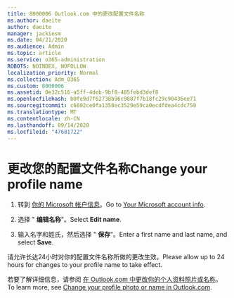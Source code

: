```yaml
---
title: 8000006 Outlook.com 中的更改配置文件名称
ms.author: daeite
author: daeite
manager: jackiesm
ms.date: 04/21/2020
ms.audience: Admin
ms.topic: article
ms.service: o365-administration
ROBOTS: NOINDEX, NOFOLLOW
localization_priority: Normal
ms.collection: Adm_O365
ms.custom: 8000006
ms.assetid: 0e32c516-a5ff-4deb-9bf8-485febd3def8
ms.openlocfilehash: b0fe9d7f62738b96c9887f7b18fc29c90436ee71
ms.sourcegitcommit: c6692ce0fa1358ec3529e59ca0ecdfdea4cdc759
ms.translationtype: MT
ms.contentlocale: zh-CN
ms.lasthandoff: 09/14/2020
ms.locfileid: "47681722"
---
```

# <a name="change-your-profile-name"></a><span data-ttu-id="813ae-102">更改您的配置文件名称</span><span class="sxs-lookup"><span data-stu-id="813ae-102">Change your profile name</span></span>

1. <span data-ttu-id="813ae-103">转到 [你的 Microsoft 帐户信息](https://go.microsoft.com/fwlink/p/?linkid=860841)。</span><span class="sxs-lookup"><span data-stu-id="813ae-103">Go to [Your Microsoft account info](https://go.microsoft.com/fwlink/p/?linkid=860841).</span></span>
    
2. <span data-ttu-id="813ae-104">选择 " **编辑名称**"。</span><span class="sxs-lookup"><span data-stu-id="813ae-104">Select **Edit name**.</span></span> 
    
3. <span data-ttu-id="813ae-105">输入名字和姓氏，然后选择 " **保存**"。</span><span class="sxs-lookup"><span data-stu-id="813ae-105">Enter a first name and last name, and select **Save**.</span></span> 
    
<span data-ttu-id="813ae-106">请允许长达24小时对你的配置文件名称所做的更改生效。</span><span class="sxs-lookup"><span data-stu-id="813ae-106">Please allow up to 24 hours for changes to your profile name to take effect.</span></span>
  
<span data-ttu-id="813ae-107">若要了解详细信息，请参阅 [在 Outlook.com 中更改你的个人资料照片或名称](https://go.microsoft.com/fwlink/?linkid=873110)。</span><span class="sxs-lookup"><span data-stu-id="813ae-107">To learn more, see [Change your profile photo or name in Outlook.com](https://go.microsoft.com/fwlink/?linkid=873110).</span></span>
  

